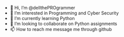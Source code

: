 - 👋 Hi, I’m @dellthePROgrammer
- 👀 I’m interested in Programming and Cyber Security
- 🌱 I’m currently learning Python
- 💞️ I’m looking to collaborate on Python assignments
- 📫 How to reach me message me through github

<!---
dellthePROgrammer/dellthePROgrammer is a ✨ special ✨ repository because its `README.md` (this file) appears on your GitHub profile.
You can click the Preview link to take a look at your changes.
--->

